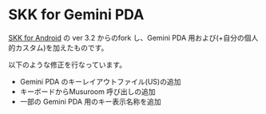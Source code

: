 # SKK for Gemini PDA
[SKK for Android](http://ray-mizuki.la.coocan.jp/software/skk_jp.html) の ver 3.2 からのfork し、Gemini PDA 用および(+自分の個人的カスタム)を加えたものです。

以下のような修正を行なっています。

* Gemini PDA のキーレイアウトファイル(US)の追加
* キーボードからMusuroom 呼び出しの追加
* 一部の Gemini PDA 用のキー表示名称を追加
